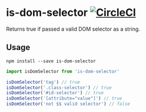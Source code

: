 # is-dom-selector [![CircleCI](https://circleci.com/gh/eddyerburgh/is-dom-selector/tree/master.svg?style=shield)](https://circleci.com/gh/eddyerburgh/is-dom-selector/tree/master)

Returns true if passed a valid DOM selector as a string.

## Usage

```
npm install --save is-dom-selector
```

```js
import isDomSelector from 'is-dom-selector'

isDomSelector('tag') // true
isDomSelector('.class-selector') // true
isDomSelector('#id-selector') // true
isDomSelector('[attribute="value"]') // true
isDomSelector('not $$ valid selector') // false
```
